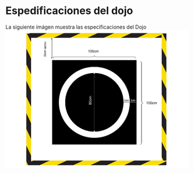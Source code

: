 # Espedificaciones del dojo

La siguiente imágen muestra las especificaciones del Dojo
![dojo](https://github.com/Universidad-Cenfotec/Sumobot/blob/main/imagenes/Dojo_full.jpg)
